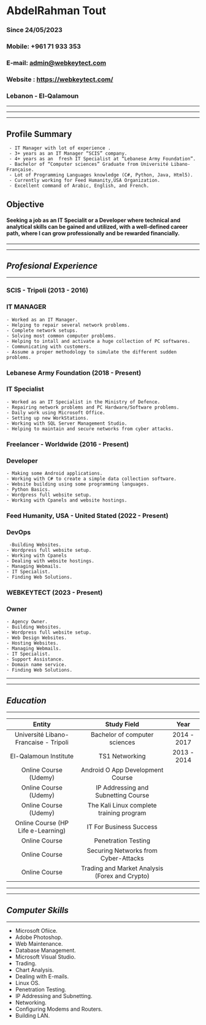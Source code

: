 # **AbdelRahman Tout**

### Since 24/05/2023
### Mobile: +961 71 933 353 
### E-mail: admin@webkeytect.com
### Website : https://webkeytect.com/
### Lebanon - El-Qalamoun


---
---
---

## **Profile Summary**

     - IT Manager with lot of experience . 
     - 3+ years as an IT Manager “SCIS” company.
     - 4+ years as an  fresh IT Specialist at “Lebanese Army Foundation”. 
     - Bachelor of “Computer sciences” Graduate from Université Libano-Française. 
     - Lot of Programming Languages knowledge (C#, Python, Java, Html5).  
     - Currently working for Feed Humanity,USA Organization.
     - Excellent command of Arabic, English, and French.  

## **Objective**

#### Seeking a job as an IT Specialit or a Developer where technical and analytical skills can be gained and utilized, with a well-defined career path, where I can grow professionally and be rewarded financially. 
---
---

## ***Profesional Experience***

---

### **SCIS - Tripoli (2013 - 2016)**
### **IT MANAGER**

    - Worked as an IT Manager.
    - Helping to repair several network problems.
    - Complete network setups.	
    - Solving most common computer problems.
    - Helping to intall and activate a huge collection of PC softwares.
    - Communicating with customers.
    - Assume a proper methodology to simulate the different sudden problems. 

### **Lebanese Army Foundation (2018 - Present)**
### **IT Specialist**

    - Worked as an IT Specialist in the Ministry of Defence.
    - Repairing network problems and PC Hardware/Software problems.
    - Daily work using Microsoft Office.	
    - Setting up new WorkStations.
    - Working with SQL Server Management Studio.
    - Helping to maintain and secure networks from cyber attacks.


### **Freelancer - Worldwide (2016 - Present)**
### **Developer**

    - Making some Android applications.
    - Working with C# to create a simple data collection software.
    - Website building using some programming languages.	
    - Python Basics.
    - Wordpress full website setup.
    - Working with Cpanels and website hostings.

### **Feed Humanity, USA - United Stated (2022 - Present)**
### **DevOps**

     -Building Websites.
    - Wordpress full website setup.
    - Working with Cpanels 
    - Dealing with website hostings.
    - Managing Webmails.
    - IT Specialist.
    - Finding Web Solutions.

### **WEBKEYTECT (2023 - Present)**
### **Owner**

    - Agency Owner.
    - Building Websites.
    - Wordpress full website setup.
    - Web Design Websites.
    - Hosting Websites.
    - Managing Webmails.
    - IT Specialist.
    - Support Assistance.
    - Domain name service.
    - Finding Web Solutions.

---
---

## ***Education***
---


| Entity | Study Field | Year |
|:---------:|:-------------:|:-----:|
| Université Libano-Francaise - Tripoli| Bachelor of computer sciences | 2014 - 2017 |
| El-Qalamoun Institute  | TS1 Networking | 2013 - 2014 |
| Online Course (Udemy)| Android O App Development Course |  |
| Online Course (Udemy) | IP Addressing and Subnetting Course  |  |
| Online Course (Udemy)| The Kali Linux complete training program  |  |
| Online Course (HP Life e-Learning)| IT For Business Success  |  |
| Online Course | Penetration Testing  |  |
| Online Course | Securing Networks from Cyber-Attacks  |  |
| Online Course | Trading and Market Analysis (Forex and Crypto)  |  |

---
---

## ***Computer Skills***
---

- Microsoft Ofiice.
- Adobe Photoshop.
- Web Maintenance.
- Database Management.
- Microsoft Visual Studio.
- Trading.
- Chart Analysis.
- Dealing with E-mails.
- Linux OS.
- Penetration Testing.
- IP Addressing and Subnetting.
- Networking.
- Configuring Modems and Routers.
- Building LAN.

